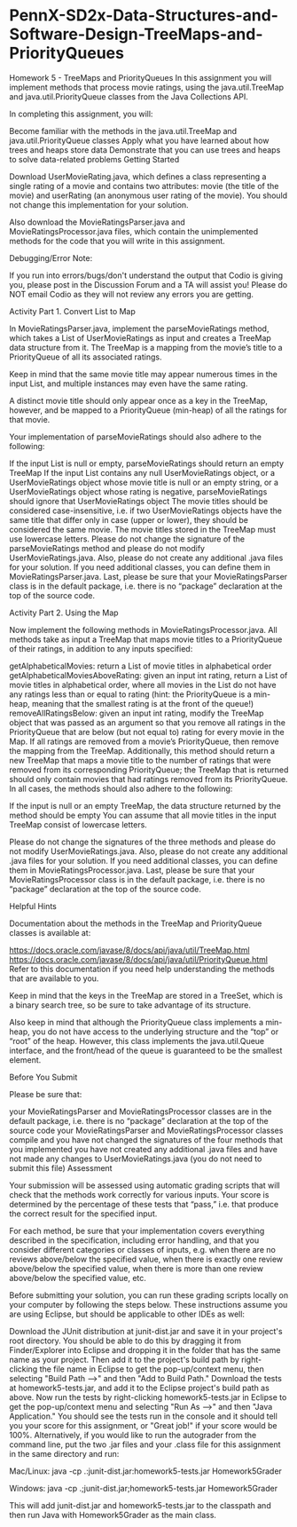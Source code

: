 # PennX-SD2x-Data-Structures-and-Software-Design-TreeMaps-and-PriorityQueues
Homework 5 - TreeMaps and PriorityQueues
In this assignment you will implement methods that process movie ratings, using the java.util.TreeMap and java.util.PriorityQueue classes from the Java Collections API.

In completing this assignment, you will:

Become familiar with the methods in the java.util.TreeMap and java.util.PriorityQueue classes
Apply what you have learned about how trees and heaps store data
Demonstrate that you can use trees and heaps to solve data-related problems
Getting Started

Download UserMovieRating.java, which defines a class representing a single rating of a movie and contains two attributes: movie (the title of the movie) and userRating (an anonymous user rating of the movie). You should not change this implementation for your solution.

Also download the MovieRatingsParser.java and MovieRatingsProcessor.java files, which contain the unimplemented methods for the code that you will write in this assignment.

Debugging/Error Note:

If you run into errors/bugs/don't understand the output that Codio is giving you, please post in the Discussion Forum and a TA will assist you!  Please do NOT email Codio as they will not review any errors you are getting.

Activity Part 1. Convert List to Map

In MovieRatingsParser.java, implement the parseMovieRatings method, which takes a List of UserMovieRatings as input and creates a TreeMap data structure from it. The TreeMap is a mapping from the movie’s title to a PriorityQueue of all its associated ratings.

Keep in mind that the same movie title may appear numerous times in the input List, and multiple instances may even have the same rating.

A distinct movie title should only appear once as a key in the TreeMap, however, and be mapped to a PriorityQueue (min-heap) of all the ratings for that movie.

Your implementation of parseMovieRatings should also adhere to the following:

If the input List is null or empty, parseMovieRatings should return an empty TreeMap
If the input List contains any null UserMovieRatings object, or a UserMovieRatings object whose movie title is null or an empty string, or a UserMovieRatings object whose rating is negative, parseMovieRatings should ignore that UserMovieRatings object
The movie titles should be considered case-insensitive, i.e. if two UserMovieRatings objects have the same title that differ only in case (upper or lower), they should be considered the same movie. The movie titles stored in the TreeMap must use lowercase letters.
Please do not change the signature of the parseMovieRatings method and please do not modify UserMovieRatings.java. Also, please do not create any additional .java files for your solution. If you need additional classes, you can define them in MovieRatingsParser.java. Last, please be sure that your MovieRatingsParser class is in the default package, i.e. there is no “package” declaration at the top of the source code.

Activity Part 2. Using the Map

Now implement the following methods in MovieRatingsProcessor.java. All methods take as input a TreeMap that maps movie titles to a PriorityQueue of their ratings, in addition to any inputs specified:

getAlphabeticalMovies: return a List of movie titles in alphabetical order
getAlphabeticalMoviesAboveRating: given an input int rating, return a List of movie titles in alphabetical order, where all movies in the List do not have any ratings less than or equal to rating (hint: the PriorityQueue is a min-heap, meaning that the smallest rating is at the front of the queue!)
removeAllRatingsBelow: given an input int rating, modify the TreeMap object that was passed as an argument so that you remove all ratings in the PriorityQueue that are below (but not equal to) rating for every movie in the Map. If all ratings are removed from a movie’s PriorityQueue, then remove the mapping from the TreeMap. Additionally, this method should return a new TreeMap that maps a movie title to the number of ratings that were removed from its corresponding PriorityQueue; the TreeMap that is returned should only contain movies that had ratings removed from its PriorityQueue.
In all cases, the methods should also adhere to the following:

If the input is null or an empty TreeMap, the data structure returned by the method should be empty
You can assume that all movie titles in the input TreeMap consist of lowercase letters.

Please do not change the signatures of the three methods and please do not modify UserMovieRatings.java. Also, please do not create any additional .java files for your solution. If you need additional classes, you can define them in MovieRatingsProcessor.java. Last, please be sure that your MovieRatingsProcessor class is in the default package, i.e. there is no “package” declaration at the top of the source code.

Helpful Hints

Documentation about the methods in the TreeMap and PriorityQueue classes is available at:

https://docs.oracle.com/javase/8/docs/api/java/util/TreeMap.html
https://docs.oracle.com/javase/8/docs/api/java/util/PriorityQueue.html
Refer to this documentation if you need help understanding the methods that are available to you.

Keep in mind that the keys in the TreeMap are stored in a TreeSet, which is a binary search tree, so be sure to take advantage of its structure.

Also keep in mind that although the PriorityQueue class implements a min-heap, you do not have access to the underlying structure and the “top” or “root” of the heap. However, this class implements the java.util.Queue interface, and the front/head of the queue is guaranteed to be the smallest element.

Before You Submit

Please be sure that:

your MovieRatingsParser and MovieRatingsProcessor classes are in the default package, i.e. there is no “package” declaration at the top of the source code
your MovieRatingsParser and MovieRatingsProcessor classes compile and you have not changed the signatures of the four methods that you implemented
you have not created any additional .java files and have not made any changes to UserMovieRatings.java (you do not need to submit this file)
Assessment

Your submission will be assessed using automatic grading scripts that will check that the methods work correctly for various inputs. Your score is determined by the percentage of these tests that “pass,” i.e. that produce the correct result for the specified input.

For each method, be sure that your implementation covers everything described in the specification, including error handling, and that you consider different categories or classes of inputs, e.g. when there are no reviews above/below the specified value, when there is exactly one review above/below the specified value, when there is more than one review above/below the specified value, etc.

Before submitting your solution, you can run these grading scripts locally on your computer by following the steps below. These instructions assume you are using Eclipse, but should be applicable to other IDEs as well:

Download the JUnit distribution at junit-dist.jar and save it in your project's root directory. You should be able to do this by dragging it from Finder/Explorer into Eclipse and dropping it in the folder that has the same name as your project. Then add it to the project's build path by right-clicking the file name in Eclipse to get the pop-up/context menu, then selecting "Build Path -->" and then "Add to Build Path."
Download the tests at homework5-tests.jar, and add it to the Eclipse project's build path as above.
Now run the tests by right-clicking homework5-tests.jar in Eclipse to get the pop-up/context menu and selecting "Run As -->" and then "Java Application." You should see the tests run in the console and it should tell you your score for this assignment, or "Great job!" if your score would be 100%.
Alternatively, if you would like to run the autograder from the command line, put the two .jar files and your .class file for this assignment in the same directory and run:

Mac/Linux: java -cp .:junit-dist.jar:homework5-tests.jar Homework5Grader

Windows: java -cp .;junit-dist.jar;homework5-tests.jar Homework5Grader

This will add junit-dist.jar and homework5-tests.jar to the classpath and then run Java with Homework5Grader as the main class.

